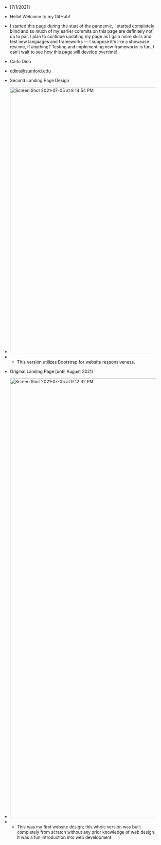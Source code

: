 - [7/1/2021]
- Hello! Welcome to my GitHub!

- I started this page during the start of the pandemic, I started completely blind and so much of my earlier commits on this page are definitely not up to par. I plan to continue updating my page as I gain more skills and test new languages and frameworks — I suppose it's like a showcase resume, if anything? Testing and implementing new frameworks is fun, I can't wait to see how this page will develop overtime!

- Carlo Dino
- cdino@stanford.edu

- Second Landing Page Design
- <img width="871" alt="Screen Shot 2021-07-05 at 9 14 54 PM" src="https://user-images.githubusercontent.com/58437950/124541345-0d407500-ddd6-11eb-85a0-f6e2aeaf6303.png">
- - This version utilizes Bootstrap for website responsiveness.

- Original Landing Page [until August 2021]
- <img width="1440" alt="Screen Shot 2021-07-05 at 9 12 32 PM" src="https://user-images.githubusercontent.com/58437950/124541167-ba66bd80-ddd5-11eb-8f69-f66d3abfcf1d.png">
- - This was my first website design; this whole version was built completely from scratch without any prior knowledge of web design. It was a fun introduction into web development.